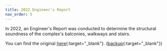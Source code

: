 ```yaml
---
title: 2022 Engineer's Report
nav_order: 5
---
```


In 2022, an Engineer's Report was conducted to determine the structural soundness of the complex's balconies, walkways and stairs.

You can find the original [here](https://www.epmfl.net/_files/ugd/4ba896_1232eecfa6d74a41a260689229be3a17.pdf){:target="_blank"}. ([backup](https://drive.google.com/file/d/1_Yvb3GEI8BFqQk2fxzawvc51WwY1Hbom/view?usp=sharing){:target="_blank"})